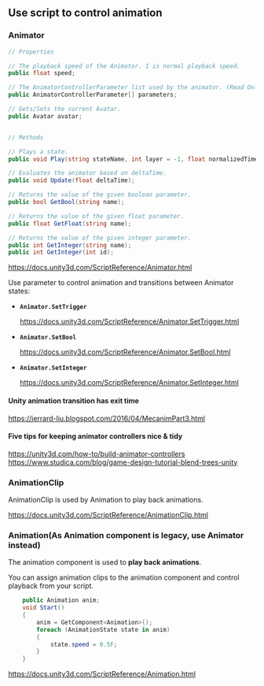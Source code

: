 ## Use script to control animation 

### Animator

```cs
// Properties

// The playback speed of the Animator. 1 is normal playback speed.
public float speed;

// The AnimatorControllerParameter list used by the animator. (Read Only)
public AnimatorControllerParameter[] parameters;

// Gets/Sets the current Avatar.
public Avatar avatar;


// Methods

// Plays a state.
public void Play(string stateName, int layer = -1, float normalizedTime = float.NegativeInfinity);

// Evaluates the animator based on deltaTime.
public void Update(float deltaTime);

// Returns the value of the given boolean parameter.
public bool GetBool(string name);

// Returns the value of the given float parameter.
public float GetFloat(string name);

// Returns the value of the given integer parameter.
public int GetInteger(string name);
public int GetInteger(int id);

```





https://docs.unity3d.com/ScriptReference/Animator.html

Use parameter to control animation and transitions between Animator states:

- **`Animator.SetTrigger`**
    
    https://docs.unity3d.com/ScriptReference/Animator.SetTrigger.html
    
- **`Animator.SetBool`**
    
    https://docs.unity3d.com/ScriptReference/Animator.SetBool.html
    
- **`Animator.SetInteger`**
    
    https://docs.unity3d.com/ScriptReference/Animator.SetInteger.html
    
#### Unity animation transition has exit time
https://jerrard-liu.blogspot.com/2016/04/MecanimPart3.html
    
#### Five tips for keeping animator controllers nice & tidy
https://unity3d.com/how-to/build-animator-controllers \
https://www.studica.com/blog/game-design-tutorial-blend-trees-unity


### AnimationClip
AnimationClip is used by Animation to play back animations.


https://docs.unity3d.com/ScriptReference/AnimationClip.html


### Animation(As Animation component is legacy, use Animator instead)
The animation component is used to **play back animations**.

You can assign animation clips to the animation component and control playback from your script.


```cs
    public Animation anim;
    void Start()
    {
        anim = GetComponent<Animation>();
        foreach (AnimationState state in anim)
        {
            state.speed = 0.5F;
        }
    }

```

https://docs.unity3d.com/ScriptReference/Animation.html

